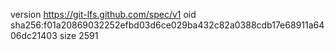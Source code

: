 version https://git-lfs.github.com/spec/v1
oid sha256:f01a20869032252efbd03d6ce029ba432c82a0388cdb17e68911a6406dc21403
size 2591
